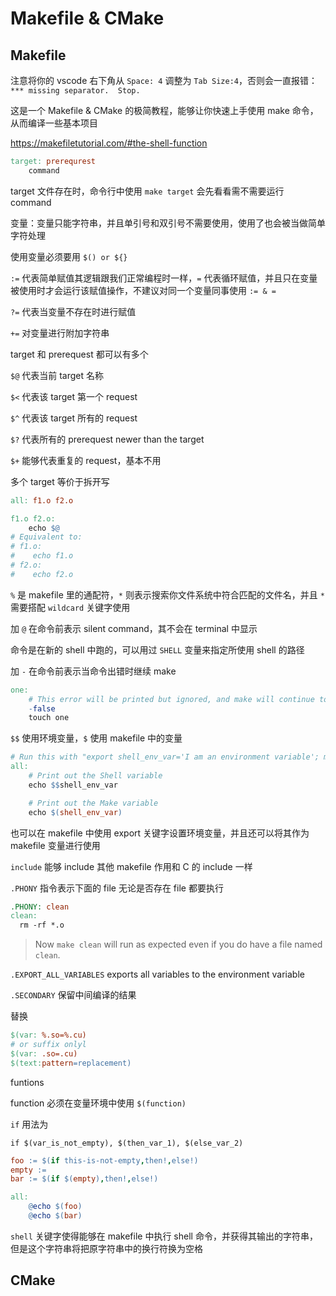 # Makefile & CMake

## Makefile

注意将你的 vscode 右下角从 `Space: 4` 调整为 `Tab Size:4`，否则会一直报错：`*** missing separator.  Stop.`



这是一个 Makefile & CMake 的极简教程，能够让你快速上手使用 make 命令，从而编译一些基本项目

https://makefiletutorial.com/#the-shell-function

```makefile
target: prerequrest
	command
```

target 文件存在时，命令行中使用 `make target` 会先看看需不需要运行 command

变量：变量只能字符串，并且单引号和双引号不需要使用，使用了也会被当做简单字符处理

使用变量必须要用 `$() or ${}`

`:=` 代表简单赋值其逻辑跟我们正常编程时一样，`=` 代表循环赋值，并且只在变量被使用时才会运行该赋值操作，不建议对同一个变量同事使用 `:= & =`

`?=` 代表当变量不存在时进行赋值

`+=` 对变量进行附加字符串

target 和 prerequest 都可以有多个

`$@` 代表当前 target 名称

`$<` 代表该 target 第一个 request

`$^` 代表该 target 所有的 request

`$?` 代表所有的 prerequest newer than the target

`$+` 能够代表重复的 request，基本不用

多个 target 等价于拆开写

```makefile
all: f1.o f2.o

f1.o f2.o:
	echo $@
# Equivalent to:
# f1.o:
#	 echo f1.o
# f2.o:
#	 echo f2.o
```





`%` 是 makefile 里的通配符，`*` 则表示搜索你文件系统中符合匹配的文件名，并且 `*` 需要搭配 `wildcard` 关键字使用



加 `@` 在命令前表示 silent command，其不会在 terminal 中显示

命令是在新的 shell 中跑的，可以用过 `SHELL` 变量来指定所使用 shell 的路径

加 `-` 在命令前表示当命令出错时继续 make

```makefile
one:
	# This error will be printed but ignored, and make will continue to run
	-false
	touch one
```



`$$` 使用环境变量，`$` 使用 makefile 中的变量

```makefile
# Run this with "export shell_env_var='I am an environment variable'; make"
all:
	# Print out the Shell variable
	echo $$shell_env_var

	# Print out the Make variable
	echo $(shell_env_var)
```

也可以在 makefile 中使用 export 关键字设置环境变量，并且还可以将其作为 makefile 变量进行使用

`include` 能够 include 其他 makefile 作用和 C 的 include 一样

`.PHONY` 指令表示下面的 file 无论是否存在 file 都要执行

```makefile
.PHONY: clean
clean:
  rm -rf *.o
```

> Now `make clean` will run as expected even if you do have a file named `clean`.

`.EXPORT_ALL_VARIABLES` exports all variables to the environment variable

`.SECONDARY` 保留中间编译的结果

替换 

```makefile
$(var: %.so=%.cu)
# or suffix onlyl
$(var: .so=.cu)
$(text:pattern=replacement)
```



funtions

function 必须在变量环境中使用 `$(function)`

`if` 用法为

`if $(var_is_not_empty), $(then_var_1), $(else_var_2)`

```makefile
foo := $(if this-is-not-empty,then!,else!)
empty :=
bar := $(if $(empty),then!,else!)

all:
	@echo $(foo)
	@echo $(bar)
```



`shell` 关键字使得能够在 makefile 中执行 shell 命令，并获得其输出的字符串，但是这个字符串将把原字符串中的换行符换为空格

## CMake

